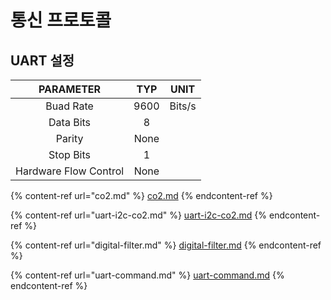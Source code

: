 # 통신 프로토콜

## UART 설정

|       PARAMETER       |  TYP |  UNIT  |
| :-------------------: | :--: | :----: |
|       Buad Rate       | 9600 | Bits/s |
|       Data Bits       |   8  |        |
|         Parity        | None |        |
|       Stop Bits       |   1  |        |
| Hardware Flow Control | None |        |



{% content-ref url="co2.md" %}
[co2.md](co2.md)
{% endcontent-ref %}

{% content-ref url="uart-i2c-co2.md" %}
[uart-i2c-co2.md](uart-i2c-co2.md)
{% endcontent-ref %}

{% content-ref url="digital-filter.md" %}
[digital-filter.md](digital-filter.md)
{% endcontent-ref %}

{% content-ref url="uart-command.md" %}
[uart-command.md](uart-command.md)
{% endcontent-ref %}







